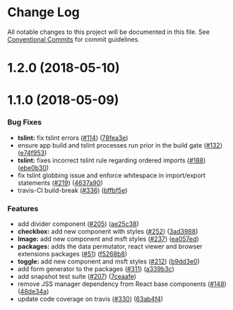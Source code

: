 # Change Log

All notable changes to this project will be documented in this file.
See [Conventional Commits](https://conventionalcommits.org) for commit guidelines.

<a name="1.2.0"></a>
# 1.2.0 (2018-05-10)

<a name="1.1.0"></a>
# 1.1.0 (2018-05-09)


### Bug Fixes

* **tslint:** fix tslint errors ([#114](https://github.com/Microsoft/fast-dna/issues/114)) ([78fea3e](https://github.com/Microsoft/fast-dna/commit/78fea3e))
* ensure app build and tslint processes run prior in the build gate ([#132](https://github.com/Microsoft/fast-dna/issues/132)) ([e74f953](https://github.com/Microsoft/fast-dna/commit/e74f953))
* **tslint:** fixes incorrect tslint rule regarding ordered imports ([#188](https://github.com/Microsoft/fast-dna/issues/188)) ([ebe0b30](https://github.com/Microsoft/fast-dna/commit/ebe0b30))
* fix tslint globbing issue and enforce whitespace in import/export statements ([#219](https://github.com/Microsoft/fast-dna/issues/219)) ([4637a90](https://github.com/Microsoft/fast-dna/commit/4637a90))
* travis-CI build-break ([#336](https://github.com/Microsoft/fast-dna/issues/336)) ([bffbf5e](https://github.com/Microsoft/fast-dna/commit/bffbf5e))


### Features

* add divider component ([#205](https://github.com/Microsoft/fast-dna/issues/205)) ([ae25c38](https://github.com/Microsoft/fast-dna/commit/ae25c38))
* **checkbox:** add new component with styles ([#252](https://github.com/Microsoft/fast-dna/issues/252)) ([3ad3988](https://github.com/Microsoft/fast-dna/commit/3ad3988))
* **Image:** add new component and msft styles ([#237](https://github.com/Microsoft/fast-dna/issues/237)) ([ea057ed](https://github.com/Microsoft/fast-dna/commit/ea057ed))
* **packages:** adds the data permutator, react viewer and browser extensions packages ([#51](https://github.com/Microsoft/fast-dna/issues/51)) ([f5268b8](https://github.com/Microsoft/fast-dna/commit/f5268b8))
* **toggle:** add new component and msft styles ([#212](https://github.com/Microsoft/fast-dna/issues/212)) ([b9dd3e0](https://github.com/Microsoft/fast-dna/commit/b9dd3e0))
* add form generator to the packages ([#311](https://github.com/Microsoft/fast-dna/issues/311)) ([a339b3c](https://github.com/Microsoft/fast-dna/commit/a339b3c))
* add snapshot test suite ([#207](https://github.com/Microsoft/fast-dna/issues/207)) ([7ceaafe](https://github.com/Microsoft/fast-dna/commit/7ceaafe))
* remove JSS manager dependency from React base components ([#148](https://github.com/Microsoft/fast-dna/issues/148)) ([48de34a](https://github.com/Microsoft/fast-dna/commit/48de34a))
* update code coverage on travis ([#330](https://github.com/Microsoft/fast-dna/issues/330)) ([63ab4f4](https://github.com/Microsoft/fast-dna/commit/63ab4f4))
